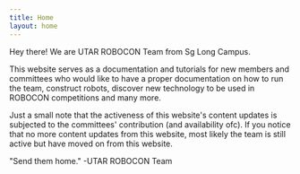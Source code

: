 ```yaml
---
title: Home
layout: home
---
```


Hey there! We are UTAR ROBOCON Team from Sg Long Campus.

This website serves as a documentation and tutorials for new members and committees who would like to have a proper documentation on how to run the team, construct robots, discover new technology to be used in ROBOCON competitions and many more.

Just a small note that the activeness of this website's content updates is subjected to the committees' contribution (and availability ofc). If you notice that no more content updates from this website, most likely the team is still active but have moved on from this website.

"Send them home." -UTAR ROBOCON Team
